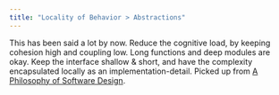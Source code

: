```yaml
---
title: "Locality of Behavior > Abstractions"
---
```


This has been said a lot by now. Reduce the cognitive load, by keeping cohesion high and coupling low. Long functions and deep modules are okay. Keep the interface shallow & short, and have the complexity encapsulated locally as an implementation-detail. Picked up from <a href="https://www.amazon.com/Philosophy-Software-Design-John-Ousterhout/dp/1732102201" target="_blank">A Philosophy of Software Design</a>.
